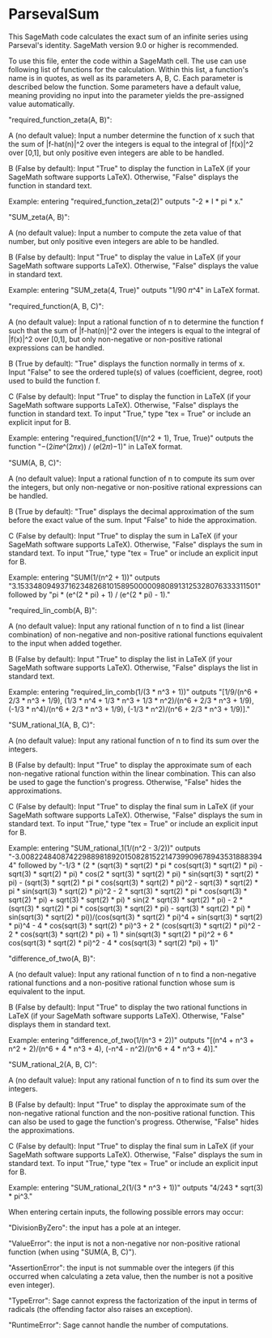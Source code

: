 # ParsevalSum


This SageMath code calculates the exact sum of an infinite series using Parseval's identity.  SageMath version 9.0 or higher is recommended.


To use this file, enter the code within a SageMath cell.  The use can use following list of functions for the calculation.  Within this list, a function's name is in quotes, as well as its parameters A, B, C.  Each parameter is described below the function.  Some parameters have a default value, meaning providing no input into the parameter yields the pre-assigned value automatically.


"required_function_zeta(A, B)":

A (no default value): Input a number determine the function of x such that the sum of |f-hat(n)|^2 over the integers is equal to the integral of |f(x)|^2 over [0,1], but only positive even integers are able to be handled.

B (False by default): Input "True" to display the function in LaTeX (if your SageMath software supports LaTeX).  Otherwise, "False" displays the function in standard text.


Example: entering "required_function_zeta(2)" outputs "-2 * I * pi * x."


"SUM_zeta(A, B)":

A (no default value): Input a number to compute the zeta value of that number, but only positive even integers are able to be handled.

B (False by default): Input "True" to display the value in LaTeX (if your SageMath software supports LaTeX).  Otherwise, "False" displays the value in standard text.


Example: entering "SUM_zeta(4, True)" outputs "1/90 𝜋^4" in LaTeX format.


"required_function(A, B, C)":

A (no default value): Input a rational function of n to determine the function f such that the sum of |f-hat(n)|^2 over the integers is equal to the integral of |f(x)|^2 over [0,1], but only non-negative or non-positive rational expressions can be handled.

B (True by default): "True" displays the function normally in terms of x.  Input "False" to see the ordered tuple(s) of values (coefficient, degree, root) used to build the function f.

C (False by default): Input "True" to display the function in LaTeX (if your SageMath software supports LaTeX).  Otherwise, "False" displays the function in standard text.  To input "True," type "tex = True" or include an explicit input for B.


Example: entering "required_function(1/(n^2 + 1), True, True)" outputs the function "−(2𝑖𝜋𝑒^(2𝜋𝑥)) / (𝑒(2𝜋)−1)" in LaTeX format.


"SUM(A, B, C)":

A (no default value): Input a rational function of n to compute its sum over the integers, but only non-negative or non-positive rational expressions can be handled.

B (True by default): "True" displays the decimal approximation of the sum before the exact value of the sum.  Input "False" to hide the approximation.

C (False by default): Input "True" to display the sum in LaTeX (if your SageMath software supports LaTeX).  Otherwise, "False" displays the sum in standard text.  To input "True," type "tex = True" or include an explicit input for B.


Example: entering "SUM(1/(n^2 + 1))" outputs "3.1533480949371623482681015895000009808913125328076333311501" followed by "pi * (e^(2 * pi) + 1) / (e^(2 * pi) - 1)."


"required_lin_comb(A, B)":

A (no default value): Input any rational function of n to find a list (linear combination) of non-negative and non-positive rational functions equivalent to the input when added together.

B (False by default): Input "True" to display the list in LaTeX (if your SageMath software supports LaTeX).  Otherwise, "False" displays the list in standard text.


Example: entering "required_lin_comb(1/(3 * n^3 + 1))" outputs "[1/9/(n^6 + 2/3 * n^3 + 1/9), (1/3 * n^4 + 1/3 * n^3 + 1/3 * n^2)/(n^6 + 2/3 * n^3 + 1/9),  (-1/3 * n^4)/(n^6 + 2/3 * n^3 + 1/9),  (-1/3 * n^2)/(n^6 + 2/3 * n^3 + 1/9)]."


"SUM_rational_1(A, B, C)":

A (no default value): Input any rational function of n to find its sum over the integers.

B (False by default): Input "True" to display the approximate sum of each non-negative rational function within the linear combination.  This can also be used to gage the function's progress.  Otherwise, "False" hides the approximations.

C (False by default): Input "True" to display the final sum in LaTeX (if your SageMath software supports LaTeX).  Otherwise, "False" displays the sum in standard text.  To input "True," type "tex = True" or include an explicit input for B.


Example: entering "SUM_rational_1(1/(n^2 - 3/2))" outputs "-3.0082248408742298898189201508281522147399096789435318883944" followed by "-1/3 * (2 * (sqrt(3) * sqrt(2) * pi * cos(sqrt(3) * sqrt(2) * pi) - sqrt(3) * sqrt(2) * pi) * cos(2 * sqrt(3) * sqrt(2) * pi) * sin(sqrt(3) * sqrt(2) * pi) - (sqrt(3) * sqrt(2) * pi * cos(sqrt(3) * sqrt(2) * pi)^2 - sqrt(3) * sqrt(2) * pi * sin(sqrt(3) * sqrt(2) * pi)^2 - 2 * sqrt(3) * sqrt(2) * pi * cos(sqrt(3) * sqrt(2) * pi) + sqrt(3) * sqrt(2) * pi) * sin(2 * sqrt(3) * sqrt(2) * pi) - 2 * (sqrt(3) * sqrt(2) * pi * cos(sqrt(3) * sqrt(2) * pi) - sqrt(3) * sqrt(2) * pi) * sin(sqrt(3) * sqrt(2) * pi))/(cos(sqrt(3) * sqrt(2) * pi)^4 + sin(sqrt(3) * sqrt(2) * pi)^4 - 4 * cos(sqrt(3) * sqrt(2) * pi)^3 + 2 * (cos(sqrt(3) * sqrt(2) * pi)^2 - 2 * cos(sqrt(3) * sqrt(2) * pi) + 1) * sin(sqrt(3) * sqrt(2) * pi)^2 + 6 * cos(sqrt(3) * sqrt(2) * pi)^2 - 4 * cos(sqrt(3) * sqrt(2) *pi) + 1)"


"difference_of_two(A, B)":

A (no default value): Input any rational function of n to find a non-negative rational functions and a non-positive rational function whose sum is equivalent to the input.

B (False by default): Input "True" to display the two rational functions in LaTeX (if your SageMath software supports LaTeX).  Otherwise, "False" displays them in standard text.


Example: entering "difference_of_two(1/(n^3 + 2))" outputs "[(n^4 + n^3 + n^2 + 2)/(n^6 + 4 * n^3 + 4), (-n^4 - n^2)/(n^6 + 4 * n^3 + 4)]."


"SUM_rational_2(A, B, C)":

A (no default value): Input any rational function of n to find its sum over the integers.

B (False by default): Input "True" to display the approximate sum of the non-negative rational function and the non-positive rational function.  This can also be used to gage the function's progress.  Otherwise, "False" hides the approximations.

C (False by default): Input "True" to display the final sum in LaTeX (if your SageMath software supports LaTeX).  Otherwise, "False" displays the sum in standard text.  To input "True," type "tex = True" or include an explicit input for B.


Example: entering "SUM_rational_2(1/(3 * n^3 + 1))" outputs "4/243 * sqrt(3) * pi^3."



When entering certain inputs, the following possible errors may occur:


"DivisionByZero": the input has a pole at an integer.

"ValueError": the input is not a non-negative nor non-positive rational function (when using "SUM(A, B, C)").

"AssertionError": the input is not summable over the integers (if this occurred when calculating a zeta value, then the number is not a positive even integer).

"TypeError": Sage cannot express the factorization of the input in terms of radicals (the offending factor also raises an exception).

"RuntimeError": Sage cannot handle the number of computations.
